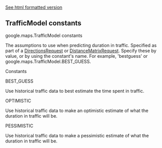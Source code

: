 [See html formatted version](https://huasofoundries.github.io/google-maps-documentation/TrafficModel.html)


TrafficModel constants
----------------------

google.maps.TrafficModel constants

The assumptions to use when predicting duration in traffic. Specified as part of a [DirectionsRequest](https://github.com/amenadiel/google-maps-documentation/blob/master/docs/DirectionsRequest.md) or [DistanceMatrixRequest](https://github.com/amenadiel/google-maps-documentation/blob/master/docs/DistanceMatrixRequest.md). Specify these by value, or by using the constant's name. For example, 'bestguess' or google.maps.TrafficModel.BEST\_GUESS.

Constants

BEST\_GUESS

Use historical traffic data to best estimate the time spent in traffic.

OPTIMISTIC

Use historical traffic data to make an optimistic estimate of what the duration in traffic will be.

PESSIMISTIC

Use historical traffic data to make a pessimistic estimate of what the duration in traffic will be.